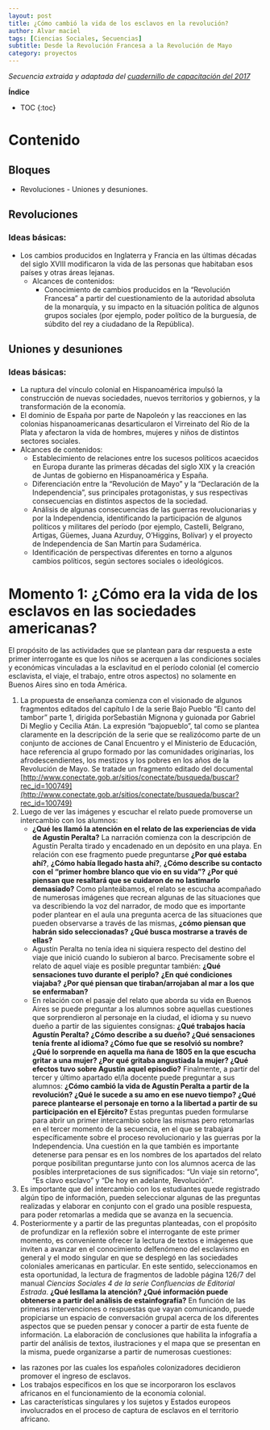 ```yaml
---
layout: post
title: ¿Cómo cambió la vida de los esclavos en la revolución?
author: Alvar maciel
tags: [Ciencias Sociales, Secuencias]
subtitle: Desde la Revolución Francesa a la Revolución de Mayo
category: proyectos
---
```


*Secuencia extraida y adaptada del [cuadernillo de capacitación del 2017]({{site.url}}{{site.baseurl}}/assets/cuaddernillo1.pdf)*

**Índice**

* TOC
{:toc}



# Contenido

## Bloques 

- Revoluciones - Uniones y desuniones. 


## Revoluciones

### Ideas básicas:
- Los cambios producidos en Inglaterra y Francia en las últimas décadas del siglo XVIII modificaron la vida de las personas que habitaban esos países y otras áreas lejanas.
  - Alcances de contenidos:
    - Conocimiento de cambios producidos en la “Revolución Francesa” a partir del cuestionamiento de la autoridad absoluta de la monarquía, y su impacto en la situación política de algunos grupos sociales (por ejemplo, poder político de la burguesía, de súbdito del rey a ciudadano de la República).
  
## Uniones y desuniones

### Ideas básicas:

- La ruptura del vínculo colonial en Hispanoamérica impulsó la construcción de nuevas sociedades, nuevos territorios y gobiernos, y la transformación de la economía.
- El dominio de España por parte de Napoleón y las reacciones en las colonias hispanoamericanas desarticularon el Virreinato del Río de la Plata y afectaron la vida de hombres, mujeres y niños de distintos sectores sociales.
- Alcances de contenidos:
  - Establecimiento de relaciones entre los sucesos políticos acaecidos en Europa durante las primeras décadas del siglo XIX y la creación de Juntas de gobierno en Hispanoamérica y España.
  - Diferenciación entre la “Revolución de Mayo” y la “Declaración de la Independencia”, sus principales protagonistas, y sus respectivas consecuencias en distintos aspectos de la sociedad.
  - Análisis de algunas consecuencias de las guerras revolucionarias y por la Independencia, identificando la participación de algunos políticos y militares del período (por ejemplo, Castelli, Belgrano, Artigas, Güemes, Juana Azurduy, O’Higgins, Bolívar) y el proyecto de Independencia de San Martín para Sudamérica. 
  - Identificación de perspectivas diferentes en torno a algunos cambios políticos, según sectores sociales o ideológicos.


# Momento 1: ¿Cómo era la vida de los esclavos en las sociedades americanas?

El propósito de las actividades que se plantean para dar respuesta a este primer interrogante es que los niños se acerquen a las condiciones sociales y económicas vinculadas a la esclavitud en el período colonial (el comercio esclavista, el viaje, el trabajo, entre otros aspectos) no solamente en Buenos Aires sino en toda América.

1. La propuesta de enseñanza comienza con el visionado de algunos fragmentos editados del capítulo I de la serie Bajo Pueblo “El canto del tambor” parte 1, dirigida porSebastián Mignona y guionada por Gabriel Di Meglio y Cecilia Atán. La expresión “bajopueblo”, tal como se plantea claramente en la descripción de la serie que se realizócomo parte de un conjunto de acciones de Canal Encuentro y el Ministerio de Educación, hace referencia al grupo formado por las comunidades originarias, los afrodescendientes, los mestizos y los pobres en los años de la Revolución de Mayo. Se tratade un fragmento editado del documental [http://www.conectate.gob.ar/sitios/conectate/busqueda/buscar?rec_id=100749](http://www.conectate.gob.ar/sitios/conectate/busqueda/buscar?rec_id=100749)
2. Luego de ver las imágenes y escuchar el relato puede promoverse un intercambio con los alumnos:
   - **¿Qué les llamó la atención en el relato de las experiencias de vida de Agustín Peralta?** La narración comienza con la descripción de Agustín Peralta tirado y encadenado en un depósito en una playa. En relación con ese fragmento puede preguntarse **¿Por qué estaba ahí?**, **¿Cómo había llegado hasta ahí?**, **¿Cómo describe su contacto con el “primer hombre blanco que vio en su vida”?** **¿Por qué piensan que resaltará que se cuidaron de no lastimarlo demasiado?** Como planteábamos, el relato se escucha acompañado de numerosas imágenes que recrean algunas de las situaciones que va describiendo la voz del narrador, de modo que es importante poder plantear en el aula una pregunta acerca de las situaciones que pueden observarse a través de las mismas, **¿cómo piensan que habrán sido seleccionadas?** **¿Qué busca mostrarse a través de ellas?**
   - Agustín Peralta no tenía idea ni siquiera respecto del destino del viaje que inició cuando lo subieron al barco. Precisamente sobre el relato de aquel viaje es posible preguntar también: **¿Qué sensaciones tuvo durante el periplo?** **¿En qué condiciones viajaba?** **¿Por qué piensan que tiraban/arrojaban al mar a los que se enfermaban?**
   - En relación con el pasaje del relato que aborda su vida en Buenos Aires se puede preguntar a los alumnos sobre aquellas cuestiones que sorprendieron al personaje en la ciudad, el idioma y su nuevo dueño a partir de las siguientes consignas: **¿Qué trabajos hacía Agustín Peralta? ¿Cómo describe a su dueño? ¿Qué sensaciones tenía frente al idioma? ¿Cómo fue que se resolvió su nombre? ¿Qué lo sorprende en aquella ma ñana de 1805 en la que escucha gritar a una mujer? ¿Por qué gritaba angustiada la mujer? ¿Qué efectos tuvo sobre Agustín aquel episodio?** Finalmente, a partir del tercer y último apartado el/la docente puede preguntar a sus alumnos: **¿Cómo cambió la vida de Agustín Peralta a partir de la revolución? ¿Qué le sucede a su amo en ese nuevo tiempo? ¿Qué parece plantearse el personaje en torno a la libertad a partir de su participación en el Ejército?** Estas preguntas pueden formularse para abrir un primer intercambio sobre las mismas pero retomarlas en el tercer momento de la secuencia, en el que se trabajará específicamente sobre el proceso revolucionario y las guerras por la Independencia. Una cuestión en la que también es importante detenerse para pensar es en los nombres de los apartados del relato porque posibilitan preguntarse junto con los alumnos acerca de las posibles interpretaciones de sus significados: “Un viaje sin retorno”, “Es clavo esclavo” y “De hoy en adelante, Revolución”.
2. Es importante que del intercambio con los estudiantes quede registrado algún tipo de información, pueden seleccionar algunas de las preguntas realizadas y elaborar en conjunto con el grado una posible respuesta, para poder retomarlas a medida que se avanza en la secuencia.
3. Posteriormente y a partir de las preguntas planteadas, con el propósito de profundizar en la reflexión sobre el interrogante de este primer momento, es conveniente ofrecer la lectura de textos e imágenes que inviten a avanzar en el conocimiento delfenómeno del esclavismo en general y el modo singular en que se desplegó en las sociedades coloniales americanas en particular. En este sentido, seleccionamos en esta oportunidad, la lectura de fragmentos de ladoble página 126/7 del manual *Ciencias Sociales 4 de la serie Confluencias de Editorial Estrada*. **¿Qué lesllama la atención? ¿Qué información puede obtenerse a partir del análisis de estainfografía?** En función de las primeras intervenciones o respuestas que vayan comunicando, puede propiciarse un espacio de conversación grupal acerca de los diferentes aspectos que se pueden pensar y conocer a partir de esta fuente de información. La elaboración de conclusiones que habilita la infografía a partir del análisis de textos, ilustraciones y el mapa que se presentan en la misma, puede organizarse a partir de numerosas cuestiones:
  - las razones por las cuales los españoles colonizadores decidieron promover el ingreso de esclavos.
  - Los trabajos específicos en los que se incorporaron los esclavos africanos en el funcionamiento de la economía colonial.
  - Las características singulares y los sujetos y Estados europeos involucrados en el proceso de captura de esclavos en el territorio africano.
